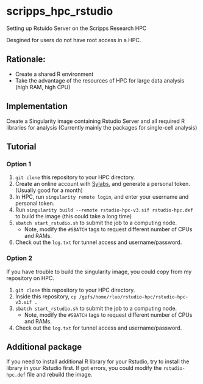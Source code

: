 # scripps_hpc_rstudio
Setting up Rstuido Server on the Scripps Research HPC

Desgined for users do not have root access in a HPC.
## Rationale: 
- Create a shared R environment
- Take the advantage of the resources of HPC for large data analysis (high RAM, high CPU)

## Implementation
Create a Singularity image containing Rstudio Server and all required R libraries for analysis (Currently mainly the packages for single-cell analysis)

## Tutorial

### Option 1
1. `git clone` this repository to your HPC directory. 
2. Create an online account with [Sylabs](https://sylabs.io/), and generate a personal token. (Usually good for a month)
3. In HPC, run `singularity remote login`, and enter your username and personal token. 
4. Run `singularity build --remote rstudio-hpc-v3.sif rstudio-hpc.def` to build the image (this could take a long time)
5. `sbatch start_rstudio.sh` to submit the job to a computing node. 
    - Note, modify the `#SBATCH` tags to request different number of CPUs and RAMs.
6. Check out the `log.txt` for tunnel access and username/password.

### Option 2
If you have trouble to build the singularity image, you could copy from my repository on HPC. 

1. `git clone` this repository to your HPC directory. 
2. Inside this repository, `cp /gpfs/home/rluo/rstudio-hpc/rstudio-hpc-v3.sif .`
3. `sbatch start_rstudio.sh` to submit the job to a computing node. 
    - Note, modify the `#SBATCH` tags to request different number of CPUs and RAMs.
4. Check out the `log.txt` for tunnel access and username/password.

## Additional package
If you need to install additional R library for your Rstudio, try to install the library in your Rstudio first. If got errors, you could modify the `rstudio-hpc.def` file and rebuild the image. 